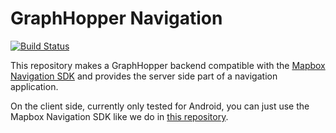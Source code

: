 # GraphHopper Navigation

[![Build Status](https://travis-ci.org/graphhopper/graphhopper-navigation.svg?branch=master)](https://travis-ci.org/graphhopper/graphhopper-navigation)

This repository makes a GraphHopper backend compatible with the [Mapbox Navigation SDK](https://github.com/mapbox/mapbox-navigation-android) and provides the server side part of a navigation application.

On the client side, currently only tested for Android, you can just use the Mapbox Navigation SDK like we do in [this repository](https://github.com/graphhopper/graphhopper-navigation-example).

